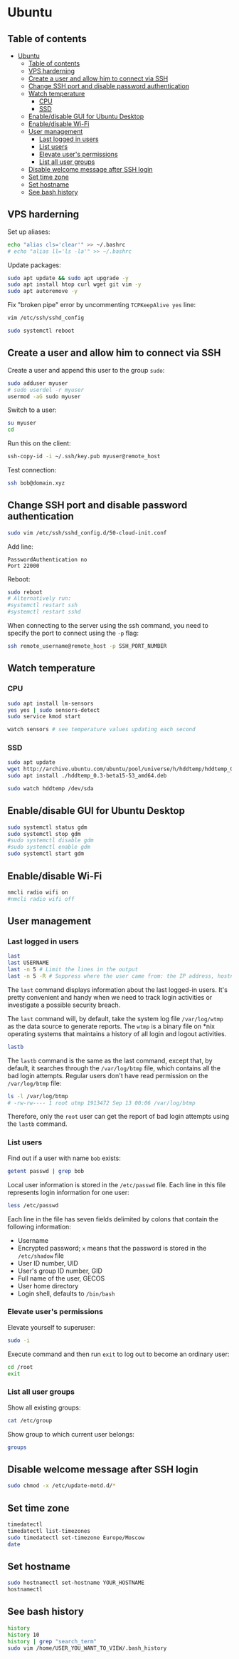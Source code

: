 # Ubuntu

## Table of contents

- [Ubuntu](#ubuntu)
  - [Table of contents](#table-of-contents)
  - [VPS harderning](#vps-harderning)
  - [Create a user and allow him to connect via SSH](#create-a-user-and-allow-him-to-connect-via-ssh)
  - [Change SSH port and disable password authentication](#change-ssh-port-and-disable-password-authentication)
  - [Watch temperature](#watch-temperature)
    - [CPU](#cpu)
    - [SSD](#ssd)
  - [Enable/disable GUI for Ubuntu Desktop](#enabledisable-gui-for-ubuntu-desktop)
  - [Enable/disable Wi-Fi](#enabledisable-wi-fi)
  - [User management](#user-management)
    - [Last logged in users](#last-logged-in-users)
    - [List users](#list-users)
    - [Elevate user's permissions](#elevate-users-permissions)
    - [List all user groups](#list-all-user-groups)
  - [Disable welcome message after SSH login](#disable-welcome-message-after-ssh-login)
  - [Set time zone](#set-time-zone)
  - [Set hostname](#set-hostname)
  - [See bash history](#see-bash-history)

## VPS harderning

Set up aliases:

```bash
echo "alias cls='clear'" >> ~/.bashrc
# echo "alias ll='ls -la'" >> ~/.bashrc
```

Update packages:

```bash
sudo apt update && sudo apt upgrade -y
sudo apt install htop curl wget git vim -y
sudo apt autoremove -y
```

Fix "broken pipe" error by uncommenting `TCPKeepAlive yes` line:

```bash
vim /etc/ssh/sshd_config
```

```bash
sudo systemctl reboot
```

## Create a user and allow him to connect via SSH

Create a user and append this user to the group `sudo`:

```bash
sudo adduser myuser
# sudo userdel -r myuser
usermod -aG sudo myuser
```

Switch to a user:

```bash
su myuser
cd
```

Run this on the client:

```bash
ssh-copy-id -i ~/.ssh/key.pub myuser@remote_host
```

Test connection:

```bash
ssh bob@domain.xyz
```

## Change SSH port and disable password authentication

```bash
sudo vim /etc/ssh/sshd_config.d/50-cloud-init.conf
```

Add line:

```text
PasswordAuthentication no
Port 22000
```

Reboot:

```bash
sudo reboot
# Alternatively run:
#systemctl restart ssh
#systemctl restart sshd
```

When connecting to the server using the ssh command, you need to specify the port to connect using the `-p` flag:

```bash
ssh remote_username@remote_host -p SSH_PORT_NUMBER
```

## Watch temperature

### CPU

```bash
sudo apt install lm-sensors
yes yes | sudo sensors-detect
sudo service kmod start

watch sensors # see temperature values updating each second
```

### SSD

```bash
sudo apt update
wget http://archive.ubuntu.com/ubuntu/pool/universe/h/hddtemp/hddtemp_0.3-beta15-53_amd64.deb
sudo apt install ./hddtemp_0.3-beta15-53_amd64.deb

sudo watch hddtemp /dev/sda
```

## Enable/disable GUI for Ubuntu Desktop

```bash
sudo systemctl status gdm
sudo systemctl stop gdm
#sudo systemctl disable gdm
#sudo systemctl enable gdm
sudo systemctl start gdm
```

## Enable/disable Wi-Fi

```bash
nmcli radio wifi on
#nmcli radio wifi off
```

## User management

### Last logged in users

```bash
last
last USERNAME
last -n 5 # Limit the lines in the output
last -n 5 -R # Suppress where the user came from: the IP address, hostname, or a kernel version if it’s a system boot activity
```

The `last` command displays information about the last logged-in users. It's pretty convenient and handy when we need to track login activities or investigate a possible security breach.

The `last` command will, by default, take the system log file `/var/log/wtmp` as the data source to generate reports. The `wtmp` is a binary file on *nix operating systems that maintains a history of all login and logout activities.

```bash
lastb
```

The `lastb` command is the same as the last command, except that, by default, it searches through the `/var/log/btmp` file, which contains all the bad login attempts. Regular users don't have read permission on the `/var/log/btmp` file:

```bash
ls -l /var/log/btmp
# -rw-rw---- 1 root utmp 1913472 Sep 13 00:06 /var/log/btmp
```

Therefore, only the `root` user can get the report of bad login attempts using the `lastb` command.

### List users

Find out if a user with name `bob` exists:

```bash
getent passwd | grep bob
```

Local user information is stored in the `/etc/passwd` file. Each line in this file represents login information for one user:

```bash
less /etc/passwd
```

Each line in the file has seven fields delimited by colons that contain the following information:

- Username
- Encrypted password; `x` means that the password is stored in the `/etc/shadow` file
- User ID number, UID
- User's group ID number, GID
- Full name of the user, GECOS
- User home directory
- Login shell, defaults to `/bin/bash`

### Elevate user's permissions

Elevate yourself to superuser:

```bash
sudo -i
```

Execute command and then run `exit` to log out to become an ordinary user:

```bash
cd /root
exit
```

### List all user groups

Show all existing groups:

```bash
cat /etc/group
```

Show group to which current user belongs:

```bash
groups
```

## Disable welcome message after SSH login

```sh
sudo chmod -x /etc/update-motd.d/*
```

## Set time zone

```sh
timedatectl
timedatectl list-timezones
sudo timedatectl set-timezone Europe/Moscow
date
```

## Set hostname

```bash
sudo hostnamectl set-hostname YOUR_HOSTNAME
hostnamectl
```

## See bash history

```bash
history
history 10
history | grep "search_term"
sudo vim /home/USER_YOU_WANT_TO_VIEW/.bash_history
```

